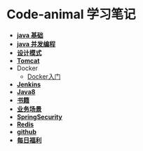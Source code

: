 # **Code-animal 学习笔记**

<a id="code-animal"></a>

- [**java 基础**](./docs/javabase/README.md)
- [**java 并发编程**](./docs/javathread/README.md)
- [**设计模式**](./docs/Designpattern/README.md)
- [**Tomcat**](./docs/tomcat/README.md)
- Docker
  - [Docker入门](./docs/docker/README.md)
- [**Jenkins**](./docs/jenkins/README.md)
- [**Java8**](./docs/java8/README.md)
- [**书籍**](./docs/book/书籍.md)
- [**业务场景**](./docs/business/README.md)
- [**SpringSecurity**](./docs/SpringSecurity/README.md)
- [**Redis**](./docs/Redis/README.md)
- [**github**](./docs/github/README.md)
- [**每日福利**](./docs/fuli/README.md)



